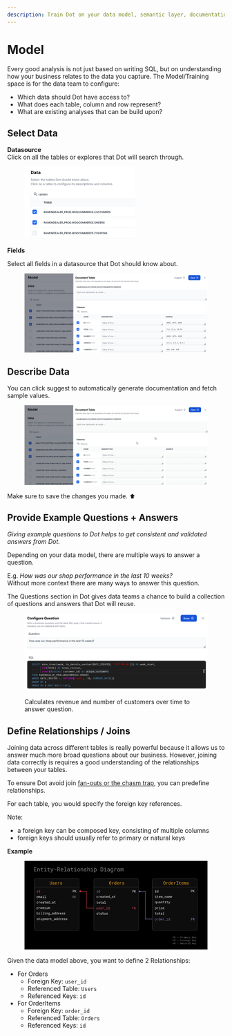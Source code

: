 ```yaml
---
description: Train Dot on your data model, semantic layer, documentation, ...
---
```


# Model

Every good analysis is not just based on writing SQL, but on understanding how your business relates to the data you capture. The Model/Training space is for the data team to configure:

* Which data should Dot have access to?
* What does each table, column and row represent?
* What are existing analyses that can be build upon?



## Select Data&#x20;

**Datasource**\
Click on all the tables or explores that Dot will search through.

<figure><img src="../../.gitbook/assets/grafik (14).png" alt="" width="257"><figcaption></figcaption></figure>



**Fields**

Select all fields in a datasource that Dot should know about.

<figure><img src="../../.gitbook/assets/grafik (12).png" alt=""><figcaption></figcaption></figure>

## **Describe Data**

You can click suggest to automatically generate documentation and fetch sample values.

<figure><img src="../../.gitbook/assets/Recording 2023-05-17 at 14.12.36 (1).gif" alt=""><figcaption></figcaption></figure>

Make sure to save the changes you made. ⬆️



## Provide Example Questions + Answers

_Giving example questions to Dot helps to get consistent and validated answers from Dot._

Depending on your data model, there are multiple ways to answer a question.

E.g. _How was our shop performance in the last 10 weeks?_\
Without more context there are many ways to answer this question.

The Questions section in Dot gives data teams a chance to build a collection of questions and answers that Dot will reuse.

<figure><img src="../../.gitbook/assets/grafik (19).png" alt=""><figcaption><p>Calculates revenue and number of customers over time to answer question.</p></figcaption></figure>





## Define Relationships / Joins

Joining data across different tables is really powerful because it allows us to answer much more broad questions about our business. However, joining data correctly is requires a good understanding of the relationships between your tables.

To ensure Dot avoid join [fan-outs or the chasm trap](https://chat.openai.com/share/790888e3-3ff5-4004-9b58-e04947322757), you can predefine relationships.&#x20;

For each table, you would specify the foreign key references.&#x20;

Note:&#x20;

* a foreign key can be composed key, consisting of multiple columns
* foreign keys should usually refer to primary or natural keys

**Example**

<figure><img src="../../.gitbook/assets/grafik (32).png" alt=""><figcaption></figcaption></figure>

Given the data model above, you want to define 2 Relationships:

* For Orders
  * Foreign Key: `user_id`
  * Referenced Table: `Users`
  * Referenced Keys: `id`
* For OrderItems
  * Foreign Key: `order_id`
  * Referenced Table: `Orders`
  * Referenced Keys: `id`

